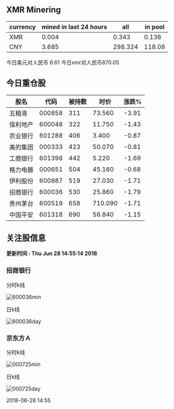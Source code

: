 ## XMR Minering

|currency|mined in last 24 hours|all|in pool|
|---|---|---|---|
|XMR|0.004|0.343|0.136|
|CNY|3.685|298.324|118.08|

今日美元对人民币 6.61	今日xmr对人民币870.05


## 今日重仓股 

|股名|代码|被持数|时价|涨跌%|
|---|---|---|---|---|
|五粮液|000858|311|73.560|-3.91|
|保利地产|600048|322|11.750|-1.43|
|农业银行|601288|406|3.400|-0.87|
|美的集团|000333|423|50.070|-0.81|
|工商银行|601398|442|5.220|-1.69|
|格力电器|000651|504|45.160|-0.68|
|伊利股份|600887|519|27.030|-1.71|
|招商银行|600036|530|25.860|-1.79|
|贵州茅台|600519|658|710.090|-1.71|
|中国平安|601318|690|56.840|-1.15|

## 关注股信息
**更新时间 : Thu Jun 28 14:55:14 2018**
### 招商银行 
分时k线

![600036min](http://image.sinajs.cn/newchart/min/n/sh600036.gif)

日k线

![600036day](http://image.sinajs.cn/newchart/daily/n/sh600036.gif)

### 京东方Ａ 
分时k线

![000725min](http://image.sinajs.cn/newchart/min/n/sz000725.gif)

日k线

![000725day](http://image.sinajs.cn/newchart/daily/n/sz000725.gif)

2018-06-28 14:55